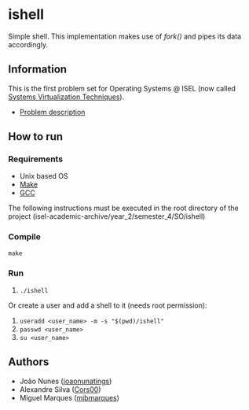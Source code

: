 # ishell

Simple shell. This implementation makes use of _fork()_ and pipes its data accordingly.

## Information
This is the first problem set for Operating Systems @ ISEL (now called [Systems Virtualization Techniques](https://www.isel.pt/en/leic/systems-virtualization-techniques)).

- [Problem description](docs/problem-description.pdf)

## How to run

### Requirements
- Unix based OS
- [Make](https://www.gnu.org/software/make/)
- [GCC](https://gcc.gnu.org/)

The following instructions must be executed in the root directory of the project (isel-academic-archive/year_2/semester_4/SO/ishell)

### Compile
`make`

### Run
1. `./ishell`

Or create a user and add a shell to it (needs root permission):
1. `useradd <user_name> -m -s "$(pwd)/ishell"`
2. `passwd <user_name>`
3. `su <user_name>`

## Authors
- João Nunes ([joaonunatings](https://github.com/joaonunatings))
- Alexandre Silva ([Cors00](https://github.com/Cors00))
- Miguel Marques ([mjbmarques](https://github.com/mjbmarques))